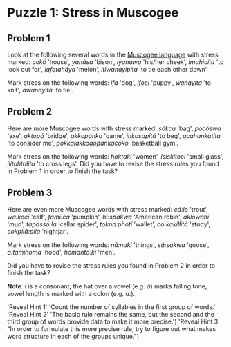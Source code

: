 # Puzzle 1: Stress in Muscogee


## Problem 1

Look at the following several words in the [Muscogee language](https://en.wikipedia.org/wiki/Muscogee_language) with stress marked: _cokó_ 'house', _yanása_ 'bison', _iyanawá_ 'his/her cheek', _imahicíta_ 'to look out for', _lafotaháya_ 'melon', _itiwanayipíta_ 'to tie each other down'

Mark stress on the following words: _ifa_ 'dog', _ifoci_ 'puppy', _wanayita_ 'to knit', _awanayita_ 'to tie'.

## Problem 2

Here are more Muscogee words with stress marked: _sókca_ 'bag', _pocóswa_ 'axe', _aktopá_ 'bridge', _akkopánka_ 'game', _inkosapitá_ 'to beg', _acahankatíta_ 'to consider me', _pokkałakkoaopankacóko_ 'basketball gym'.

Mark stress on the following words: _hoktaki_ 'women', _isiskitoci_ 'small glass', _ilitohtałita_ 'to cross legs'.
Did you have to revise the stress rules you found in Problem 1 in order to finish the task?


## Problem 3

Here are even more Muscogee words with stress marked: _cá\:lo_ 'trout', _wa\:kocí_ 'calf', _famí\:ca_ 'pumpkin', _hî\:spákwa_ 'American robin', _aklowahí_ 'mud', _tapassó\:la_ 'cellar spider', _tokna\:photí_ 'wallet', _co\:kakiłłitá_ 'study', _cokpilâ\:pilá_ 'nightjar'.

Mark stress on the following words: _nâ\:naki_ 'things', _sâ\:sakwa_ 'goose', _a\:tamihoma_ 'hood', _homanta\:ki_ 'men'.

Did you have to revise the stress rules you found in Problem 2 in order to finish the task?

**Note**: _ł_ is a consonant; the hat over a vowel (e.g. _â_) marks falling tone; vowel length is marked with a colon (e.g. _a\:_).



'Reveal Hint 1'
'Count the number of syllables in the first group of words.'
'Reveal Hint 2'
'The basic rule remains the same, but the second and the third group of words provide data to make it more precise.')
'Reveal Hint 3'
"In order to formulate this more precise rule, try to figure out what makes word structure in each of the groups unique.")
